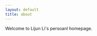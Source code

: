 ```yaml
---
layout: default
title: about
---
```


<div id="home">

  <p>Welcome to Lijun Li's persoanl homepage. </p>


</div>
